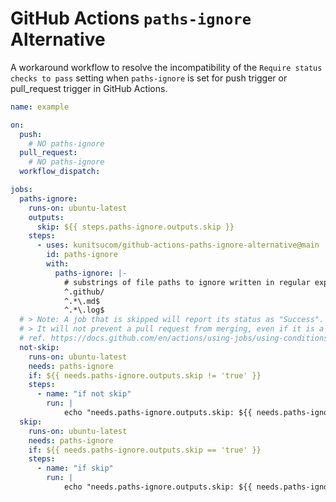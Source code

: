 # GitHub Actions `paths-ignore` Alternative

A workaround workflow to resolve the incompatibility of the `Require status checks to pass` setting when `paths-ignore` is set for push trigger or pull_request trigger in GitHub Actions.

```yml
name: example

on:
  push:
    # NO paths-ignore
  pull_request:
    # NO paths-ignore
  workflow_dispatch:

jobs:
  paths-ignore:
    runs-on: ubuntu-latest
    outputs:
      skip: ${{ steps.paths-ignore.outputs.skip }}
    steps:
      - uses: kunitsucom/github-actions-paths-ignore-alternative@main
        id: paths-ignore
        with:
          paths-ignore: |-
            # substrings of file paths to ignore written in regular expressions
            ^.github/
            ^.*\.md$
            ^.*\.log$
  # > Note: A job that is skipped will report its status as "Success".
  # > It will not prevent a pull request from merging, even if it is a required check.
  # ref. https://docs.github.com/en/actions/using-jobs/using-conditions-to-control-job-execution#overview
  not-skip:
    runs-on: ubuntu-latest
    needs: paths-ignore
    if: ${{ needs.paths-ignore.outputs.skip != 'true' }}
    steps:
      - name: "if not skip"
        run: |
            echo "needs.paths-ignore.outputs.skip: ${{ needs.paths-ignore.outputs.skip }}"
  skip:
    runs-on: ubuntu-latest
    needs: paths-ignore
    if: ${{ needs.paths-ignore.outputs.skip == 'true' }}
    steps:
      - name: "if skip"
        run: |
            echo "needs.paths-ignore.outputs.skip: ${{ needs.paths-ignore.outputs.skip }}"
```
